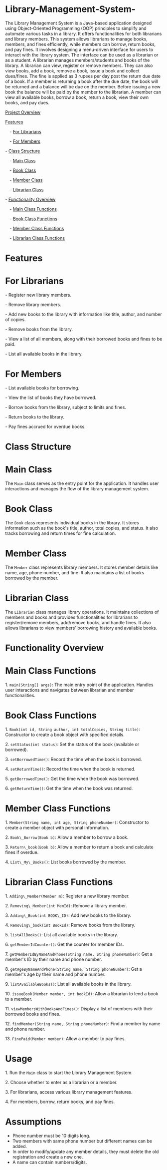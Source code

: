 # Library-Management-System-
The Library Management System is a Java-based application designed using Object-Oriented Programming (OOP) principles to simplify and automate various tasks in a library. It offers functionalities for both librarians and library members. This system allows librarians to manage books, members, and fines efficiently, while members can borrow, return books, and pay fines. It involves designing a menu-driven interface for users to interact with the library system. The interface can be used as a librarian or as a student. A librarian manages members/students and books of the library. A librarian can view, register or remove members. They can also view books, add a book, remove a book, issue a book and collect dues/fines. The fine is applied as 3 rupees per day post the return due date of a book.
If a member is returning a book after the due date, the book will be returned and a balance will be due on the member. Before issuing a new book the balance will be paid by the member to the librarian. A member can view all available books, borrow a book, return a book, view their own books, and pay dues.

[Project Overview](#project-overview)

 [Features](#features)

`  `- [For Librarians](#for-librarians)

`  `- [For Members](#for-members)

\- [Class Structure](#class-structure)

`  `- [Main Class](#main-class)

`  `- [Book Class](#book-class)

`  `- [Member Class](#member-class)

`  `- [Librarian Class](#librarian-class)

\- [Functionality Overview](#functionality-overview)

`  `- [Main Class Functions](#main-class-functions)

`  `- [Book Class Functions](#book-class-functions)

`  `- [Member Class Functions](#member-class-functions)

`  `- [Librarian Class Functions](#librarian-class-functions)

# Features

# For Librarians

\- Register new library members.

\- Remove library members.

\- Add new books to the library with information like title, author, and number of copies.

\- Remove books from the library.

\- View a list of all members, along with their borrowed books and fines to be paid.

\- List all available books in the library.

# For Members

\- List available books for borrowing.

\- View the list of books they have borrowed.

\- Borrow books from the library, subject to limits and fines.

\- Return books to the library.

\- Pay fines accrued for overdue books.

# Class Structure

# Main Class

The `Main` class serves as the entry point for the application. It handles user interactions and manages the flow of the library management system.

# Book Class

The `Book` class represents individual books in the library. It stores information such as the book's title, author, total copies, and status. It also tracks borrowing and return times for fine calculation.

# Member Class

The `Member` class represents library members. It stores member details like name, age, phone number, and fine. It also maintains a list of books borrowed by the member.

# Librarian Class

The `Librarian` class manages library operations. It maintains collections of members and books and provides functionalities for librarians to register/remove members, add/remove books, and handle fines. It also allows librarians to view members' borrowing history and available books.

# Functionality Overview

# Main Class Functions

1\. `main(String[] args)`: The main entry point of the application. Handles user interactions and navigates between librarian and member functionalities.

# Book Class Functions

1\. `Book(int id, String author, int totalCopies, String title)`: Constructor to create a book object with specified details.

2\. `setStatus(int status)`: Set the status of the book (available or borrowed).

3\. `setBorrowedTime()`: Record the time when the book is borrowed.

4\. `setReturnTime()`: Record the time when the book is returned.

5\. `getBorrowedTime()`: Get the time when the book was borrowed.

6\. `getReturnTime()`: Get the time when the book was returned.

# Member Class Functions

1\. `Member(String name, int age, String phoneNumber)`: Constructor to create a member object with personal information.

2\. `Book\_Borrow(Book b)`: Allow a member to borrow a book.

3\. `Return\_book(Book b)`: Allow a member to return a book and calculate fines if overdue.

4\. `List\_My\_Books()`: List books borrowed by the member.

# Librarian Class Functions

1\. `Adding\_Member(Member m)`: Register a new library member.

2\. `Removing\_Member(int MemId)`: Remove a library member.

3\. `Adding\_Book(int BOOK\_ID)`: Add new books to the library.

4\. `Removing\_book(int BookId)`: Remove books from the library.

5\. `listAllBooks()`: List all available books in the library.

6\. `getMemberIdCounter()`: Get the counter for member IDs.

7\. `getMemberIdByNameAndPhone(String name, String phoneNumber)`: Get a member's ID by their name and phone number.

8\. `getAgeByNameAndPhone(String name, String phoneNumber)`: Get a member's age by their name and phone number.

9\. `listAvailableBooks()`: List all available books in the library.

10\. `issueBook(Member member, int bookId)`: Allow a librarian to lend a book to a member.

11\. `viewMembersWithBooksAndFines()`: Display a list of members with their borrowed books and fines.

12\. `findMember(String name, String phoneNumber)`: Find a member by name and phone number.

13\. `FinePaid(Member member)`: Allow a member to pay fines.

# Usage

1\. Run the `Main` class to start the Library Management System.

2\. Choose whether to enter as a librarian or a member.

3\. For librarians, access various library management features.

4\. For members, borrow, return books, and pay fines.


# Assumptions

- Phone number must be 10 digits long.
- Two members with same phone number but different names can be added.
- In order to modify/update any member details, they must delete the old registration and create a new one.
- A name can contain numbers/digits.



